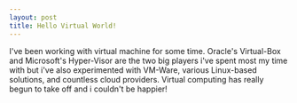 ```yaml
---
layout: post
title: Hello Virtual World!
---
```


I've been working with virtual machine for some time. Oracle's Virtual-Box and Microsoft's Hyper-Visor are the two big players i've spent most my time with but i've also experimented with VM-Ware, various Linux-based solutions, and countless cloud providers. Virtual computing has really begun to take off and i couldn't be happier!

